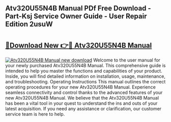 ## Atv320U55N4B Manual PDf Free Download - Part-Ksj Service Owner Guide - User Repair Edition 2usuW

# <h2><a href="http://bc32897.oget.top/?id=Atv320U55N4B+Manual">🔗Download New 👉🔴 Atv320U55N4B Manual</a></h2>

[![Atv320U55N4B Manual new download](https://i.imgur.com/5g1atiW.png)](http://bc32897.oget.top/?id=Atv320U55N4B+Manual)
Welcome to the user manual for your newly purchased Atv320U55N4B Manual. This comprehensive guide is intended to help you master the functions and capabilities of your product. Inside, you will find detailed information on installation, usage, maintenance, and troubleshooting. Operating Instructions This manual outlines the correct operating procedures for your new Atv320U55N4B Manual. Experience seamless connectivity and control thanks to the advanced features of your new Atv320U55N4B Manual. We believe that the Atv320U55N4B Manual has been a vital tool in your quest to understand the ins and outs of your latest acquisition. If you need any assistance or clarification, our customer service team is here to help.
